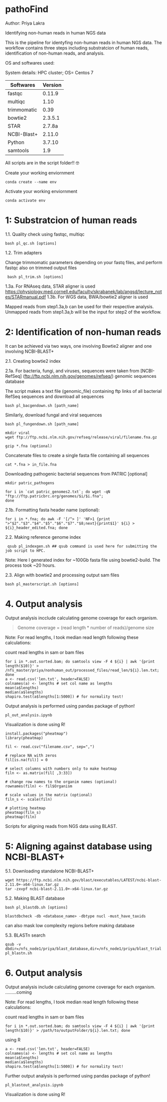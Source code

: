 # pathoFind

Author: Priya Lakra

Identifying non-human reads in human NGS data

This is the pipeline for identyfing non-human reads in human NGS data. The workflow contains three steps including substratcion of human reads, identification of non-human reads, and analysis.

OS and softwares used:

System details: HPC cluster; OS= Centos 7

| Softwares | Version |
| --------- | --------|
| fastqc	 |	0.11.9 |
| multiqc  	 |	1.10	|
| trimmomatic    |  0.39	| 
| bowtie2   	| 2.3.5.1 	|
| STAR 		| 2.7.8a	|
| NCBI-Blast+	| 2.11.0	|
| Python 	|	3.7.10  |
| samtools 	| 1.9		|

All scripts are in the script folder!! 🤓

Create your working enviornment 

	conda create --name env 
	 
Activate your working enviornment 

	conda activate env
	
# 1: Substratcion of human reads

1.1. Quality check using fastqc, multiqc

`bash pl_qc.sh [options]`

1.2. Trim adapters 

Change trimmomatic parameters depending on your fastq files, and perform fastqc also on trimmed output files 

	 bash pl_trim.sh [options]

1.3a. For RNAseq data, STAR aligner is used  https://physiology.med.cornell.edu/faculty/skrabanek/lab/angsd/lecture_notes/STARmanual.pdf
1.3b. For WGS data, BWA/bowtie2 aligner is used 

Mapped reads from step1.3a,b can be used for their respective analysis. 
Unmapped reads from step1.3a,b will be the input for step2 of the workflow.

# 2: Identification of non-human reads

It can be achieved via two ways, one involving Bowtie2 aligner and one involving NCBI-BLAST+

2.1. Creating bowtie2 index 

2.1a. For bacteria, fungi, and viruses, sequences were taken from [NCBI-RefSeq] (ftp://ftp.ncbi.nlm.nih.gov/genomes/refseq/) genomic sequences database

The script makes a text file (genomic_file) containing ftp links of all bacterial RefSeq sequences and download all sequences 

	bash pl_bacgendown.sh [path_name]		

Similarly, download fungal and viral sequences

	bash pl_fungendown.sh [path_name]

	mkdir viral
	wget ftp://ftp.ncbi.nlm.nih.gov/refseq/release/viral/filename.fna.gz 

	gzip *.fna (optional)

Concatenate files to create a single fasta file containing all sequences

	cat *.fna > in_file.fna

Downloading pathogenic bacterial sequences from PATRIC [optional]

	mkdir patric_pathogens

	for i in `cat patric_genomes2.txt`; do wget -qN "ftp://ftp.patricbrc.org/genomes/$i/$i.fna";
	done
    
2.1b. Formatting fasta header name (optional):

	for i in *.fna; do awk -F '[/^> ]' 'NF>1 {print ">"$2"."$3"."$4"."$5"."$6"."$7"."$8;next}{print$1}' ${i} > ${i}_header_edited.fna; done



2.2. Making reference genome index
        
	 qsub pl_indexgen.sh ## qsub command is used here for submitting the job script to HPC.

Note: Here I generated index for ~100Gb fasta file using bowtie2-build. The process took ~20 hours.   

2.3. Align with bowtie2 and processing output sam files

	bash pl_masterscript.sh [options]

# 4. Output analysis

Output analysis incclude calculating genome coverage for each organism. 
> Genome coverage = (read length * number of reads)/genome size

Note: For read lengths, I took median read length following these calculations:
	
count read lengths in sam or bam files

	for i in *.out.sorted.bam; do samtools view -F 4 ${i} | awk '{print length($10)}' > /nfs_master/priya/nonhuman_out/processed_files/read_len/${i}.len.txt; done
	a <- read.csv('len.txt', header=FALSE)
	colnames(a) <- lengths # set col name as lengths 
	mean(a$lengths)
	median(a$lengths)
	shapiro.test(a$lengths[1:5000]) # for normality test!


Output analysis is performed using pandas package of python! 
	
	pl_out_analysis.ipynb 

Visualization is done using R!
	
	install.packages("pheatmap")
	library(pheatmap)
	
	fil <- read.csv("filename.csv", sep=",")
	
	# replace NA with zeros
	fil[is.na(fil)] = 0
	
	# select columns with numbers only to make heatmap
	filn <- as.matrix(fil[ ,3:33])
	
	# change row names to the organim names (optional)
	rownames(filn) <- fil$Organism 
	
	# scale values in the matrix (optional)
	filn_s <- scale(filn)
	
	# plotting heatmap
	pheatmap(filn_s)
	pheatmap(filn)
	
Scripts for aligning reads from NGS data using BLAST. 

# 5: Aligning against database using NCBI-BLAST+ 


5.1. Downloading standalone NCBI-BLAST+ 
	
	wget https://ftp.ncbi.nlm.nih.gov/blast/executables/LATEST/ncbi-blast-2.11.0+-x64-linux.tar.gz
	tar -zxvpf ncbi-blast-2.11.0+-x64-linux.tar.gz


5.2. Making BLAST database

	bash pl_blastdb.sh [options]

	blastdbcheck -db <database_name> -dbtype nucl -must_have_taxids 
	
can also mask low complexity regions before making database


5.3. BLASTn search 

	qsub -v dbdir=/nfs_node1/priya/blast_database,dir=/nfs_node1/priya/blast_trial pl_blastn.sh

# 6. Output analysis

Output analysis include calculating genome coverage for each organism. 
 .........coming


Note: For read lengths, I took median read length following these calculations:
	
count read lengths in sam or bam files

	for i in *.out.sorted.bam; do samtools view -F 4 ${i} | awk '{print length($10)}' > /path/to/outputFolder/${i}.len.txt; done

using R

	a <- read.csv('len.txt', header=FALSE)
	colnames(a) <- lengths # set col name as lengths 
	mean(a$lengths)
	median(a$lengths)
	shapiro.test(a$lengths[1:5000]) # for normality test!

Further output analysis is performed using pandas package of python! 
	
	pl_blastout_analysis.ipynb 

Visualization is done using R!
	


